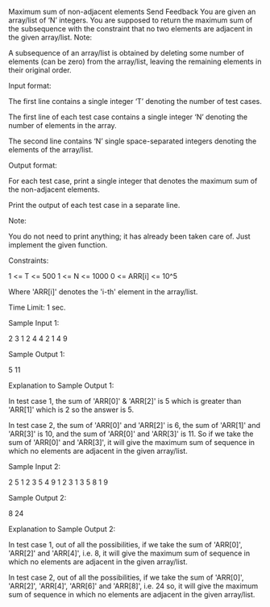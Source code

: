  Maximum sum of non-adjacent elements
Send Feedback
You are given an array/list of ‘N’ integers. You are supposed to return the maximum sum of the subsequence with the constraint that no two elements are adjacent in the given array/list.
Note:

A subsequence of an array/list is obtained by deleting some number of elements (can be zero) from the array/list, leaving the remaining elements in their original order.

Input format:

The first line contains a single integer ‘T’ denoting the number of test cases.

The first line of each test case contains a single integer ‘N’ denoting the number of elements in the array.

The second line contains ‘N’ single space-separated integers denoting the elements of the array/list.

Output format:

For each test case, print a single integer that denotes the maximum sum of the non-adjacent elements.

Print the output of each test case in a separate line.

Note:

You do not need to print anything; it has already been taken care of. Just implement the given function.

Constraints:

1 <= T <= 500
1 <= N <= 1000
0 <= ARR[i] <= 10^5

Where 'ARR[i]' denotes the 'i-th' element in the array/list.

Time Limit: 1 sec.

Sample Input 1:

2
3
1 2 4
4
2 1 4 9

Sample Output 1:

5
11

Explanation to Sample Output 1:

In test case 1, the sum of 'ARR[0]' & 'ARR[2]' is 5 which is greater than 'ARR[1]' which is 2 so the answer is 5.

In test case 2, the sum of 'ARR[0]' and 'ARR[2]' is 6, the sum of 'ARR[1]' and 'ARR[3]' is 10, and the sum of 'ARR[0]' and 'ARR[3]' is 11. So if we take the sum of 'ARR[0]' and 'ARR[3]', it will give the maximum sum of sequence in which no elements are adjacent in the given array/list.

Sample Input 2:

2
5
1 2 3 5 4
9
1 2 3 1 3 5 8 1 9

Sample Output 2:

8
24

Explanation to Sample Output 2:

In test case 1, out of all the possibilities, if we take the sum of 'ARR[0]', 'ARR[2]' and 'ARR[4]', i.e. 8, it will give the maximum sum of sequence in which no elements are adjacent in the given array/list.

In test case 2, out of all the possibilities, if we take the sum of 'ARR[0]', 'ARR[2]', 'ARR[4]', 'ARR[6]' and 'ARR[8]', i.e. 24 so, it will give the maximum sum of sequence in which no elements are adjacent in the given array/list.

